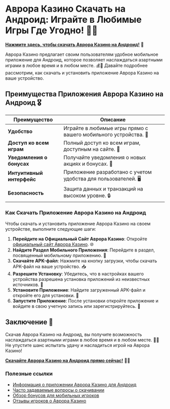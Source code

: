 # Аврора Казино Скачать на Андроид: Играйте в Любимые Игры Где Угодно! 🎲✨

[**Нажмите здесь, чтобы скачать Аврора Казино на Андроид!**](https://10trafic-stat2.com/click/668546556bcc6313411604bd/6766/13032/subaccount) 🤑

Аврора Казино предлагает своим пользователям удобное мобильное приложение для Андроид, которое позволяет наслаждаться азартными играми в любое время и в любом месте. 💰🎉 Давайте подробнее рассмотрим, как скачать и установить приложение Аврора Казино на ваше устройство.

## Преимущества Приложения Аврора Казино на Андроид 🎖️

| Преимущество                     | Описание                                                |
|----------------------------------|--------------------------------------------------------|
| **Удобство**                     | Играйте в любимые игры прямо с вашего мобильного устройства. 📱 |
| **Доступ ко всем играм**         | Полный доступ ко всем играм, доступным на сайте. 🎰    |
| **Уведомления о бонусах**        | Получайте уведомления о новых акциях и бонусах. 🎁     |
| **Интуитивный интерфейс**        | Приложение разработано с учетом удобства для пользователей. 🖥️ |
| **Безопасность**                 | Защита данных и транзакций на высоком уровне. 🔒       |

### Как Скачать Приложение Аврора Казино на Андроид

Чтобы скачать и установить приложение Аврора Казино на своем устройстве, выполните следующие шаги:

1. **Перейдите на Официальный Сайт Аврора Казино**: Откройте [официальный сайт Аврора Казино](https://10trafic-stat2.com/click/668546556bcc6313411604bd/6766/13032/subaccount). 🌐
2. **Найдите Раздел Мобильного Приложения**: Перейдите в раздел, посвященный мобильному приложению. 📲
3. **Скачайте APK-файл**: Нажмите на кнопку загрузки, чтобы скачать APK-файл на ваше устройство. 📥
4. **Разрешите Установку**: Убедитесь, что в настройках вашего устройства разрешена установка приложений из неизвестных источников. 🔧
5. **Установите Приложение**: Найдите загруженный APK-файл и откройте его для установки. 📲
6. **Запустите Приложение**: После установки откройте приложение и войдите в свою учетную запись или зарегистрируйтесь. 🎉

## Заключение 🎊

Скачав Аврора Казино на Андроид, вы получите возможность наслаждаться азартными играми в любое время и в любом месте. 🌟💸 Не упустите шанс испытать удачу и насладиться игрой на Аврора Казино!

[**Скачайте Аврора Казино на Андроид прямо сейчас!**](https://10trafic-stat2.com/click/668546556bcc6313411604bd/6766/13032/subaccount) 💪🎊

### Полезные ссылки
- [Информация о приложении Аврора Казино для Андроид](https://10trafic-stat2.com/click/668546556bcc6313411604bd/6766/13032/subaccount)
- [Часто задаваемые вопросы о скачивании](https://10trafic-stat2.com/click/668546556bcc6313411604bd/6766/13032/subaccount)
- [Обзор бонусов для мобильных игроков](https://10trafic-stat2.com/click/668546556bcc6313411604bd/6766/13032/subaccount)
- [Отзывы игроков о Аврора Казино](https://10trafic-stat2.com/click/668546556bcc6313411604bd/6766/13032/subaccount)
